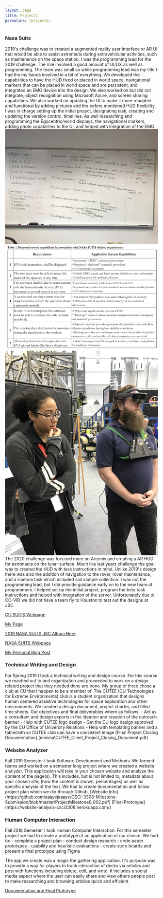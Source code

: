 ```yaml
---
layout: page
title: Projects
permalink: /projects/
---
```

<h3>Nasa Suits</h3>

 2019's challenge was to created a augmented reality user interface or AR UI that would be able to assist astronauts during extravehicular activities, such as maintenance on the space station. I was the programming lead for the 2019 challenge. The role involved a good amount of UI/UX as well as programming. The team was small so while programming lead was my title I had the my hands involved in a bit of everything. We developed the capabilities to have the HUD fixed or placed in world space, navigational markers that can be placed in world space and are persistent, and integrated an EMG device into the design. We also worked on but did not integrate, object recognition using Microsoft Azure, and screen sharing capabilities. We also worked on updating the UI to make it more readable and functional by adding pictures and the before mentioned HUD flexibility.
 I was in charge  setting up the initial project, designating task, creating and updating the version control, timelines. As well  researching and programming the Egocentric/world displays, the navigational markers, adding photo capabilities to the UI, and helped with integration of the EMG.
<img src="\pictures\MyNASASUIT\Oct_12_2018_WhiteboardBrainstorm.jpg">
<img src="\pictures\MyNASASUIT\proposalrequirements.png">
<img src="\pictures\MyNASASUIT\IMG_1136 2.jpg">
 The 2020 challenge was focused more on Artemis and creating a AR HUD for astronauts on the lunar surface. Much like last years challenge the goal was to created the HUD with task instructions in mind. Unlike 2019's design there was also the addition of navigation to the rover, rover maintenance, and a science task which included soil sample collection. I was not the programming lead, but I did provide guidance early on to the new team of programmers. I helped set up the initial project, program the beta task instructions and helped with integration of the server. Unfortunately due to CO-VID we did not have a team fly to Houston to test out the designs at JSC. 

[CU SUITS Webpage](https://www.colorado.edu/faculty/anderson/nasa-suits-ar-challenge)

[My Page](https://www.colorado.edu/faculty/anderson/aj-jones)

[2019 NASA SUITS JSC Album Here](https://www.flickr.com/photos/nasa_jsc_photo/albums/72157707121821721/with/47074596364/)

[NASA SUITS Webpage](https://microgravityuniversity.jsc.nasa.gov/nasasuits.cfm)

[My Personal Blog Post](https://aaayejaaaye.com/2019/12/26/My-Experience-With-NASA-SUITS.html)


<h3>Technical Writing and Design</h3>
For Spring 2019 I took a technical writing and design course. For this course we reached out to and organization and proceeded to work on a design related project that they needed done pro bono. My group of three chose a club at CU that I happen to be a member of. The CUTEE (CU Technologies for Extreme Environments) club is a student organization that designs human centered assistive technologies for space exploration and other environments. We created a design document, project charter, and filled time sheets. Our objectives and final deliverables where as follows:
- Act as a consultant and design experts in the ideation and creation of the outreach banner
- Help with CUTEE logo design 
- Get the CU logo design approved by the CU Office of University Relations
- Help with templating banner and a tablecloth so CUTEE club can have a consistent image
[Final Project Closing Documentation] (minima\CUTEE_Client_Project_Closing_Document.pdf)


<h3>Website Analyzer</h3>
Fall 2019 Semester I took Software Development and Methods. We formed teams and worked on a semester long project where we created a website analyzer. This application will take in your chosen website and analyze the content of the page(s). This includes, but is not limited to, metadata about your chosen site, (how the content is shown, percentages) as well as specific analysis of the text. We had to create documentation and follow project plan which we did through Github. 
[Website Info](https://github.com/aaayejaaaye/CSCI-3308-Milestone-Submission/blob/master/ProjectMilestone6_002.pdf)
[Final Prototype](https://website-analysis-csci3308.herokuapp.com/)


<h3>Human Computer Interaction</h3>
Fall 2018 Semester I took Human Computer Interaction. For this semester project we had to create a prototype of an application of our choice. We had to:
- complete a project plan
- conduct design research
- crete paper prototypes
- usability and heuristic evaluations
- create story boards and present a final prototype using Figma

The app we create was a magic the gathering application. It's purpose was to provide a way for players to track interaction of decks via articles and post with functions including delete, edit, and write. It includes a social media aspect where the user can easily share and view others people post to make researching and browsing articles quick and efficient 

[Documentation and Final Prototype](https://github.com/aaayejaaaye/GPRO)

